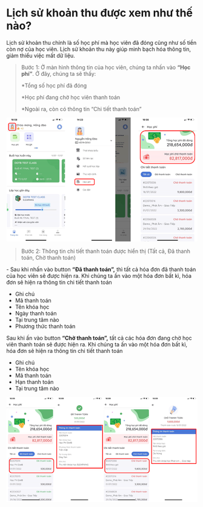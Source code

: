 # Lịch sử khoản thu được xem như thế nào?

Lịch sử khoản thu chính là số học phí mà học viên đã đóng cũng như số tiền còn nợ của học viên. Lịch sử khoản thu này giúp minh bạch hóa thông tin, giảm thiểu việc mất dữ liệu.

> Bước 1: Ở màn hình thông tin của học viên, chúng ta nhấn vào **“Học phí”**. Ở đây, chúng ta sẽ thấy:
>
> &#x20;           \*Tổng số học phí đã đóng
>
> &#x20;           \*Học phí đang chờ học viên thanh toán
>
> &#x20;           \*Ngoài ra, còn có thông tin “Chi tiết thanh toán”

![](<../../.gitbook/assets/image (115).png>)

> Bước 2: Thông tin chi tiết thanh toán được hiển thị (Tất cả, Đã thanh toán, Chờ thanh toán)

\- Sau khi nhấn vào button **“Đã thanh toán”,** thì tất cả hóa đơn đã thanh toán của học viên sẽ được hiện ra. Khi chúng ta ấn vào một hóa đơn bất kì, hóa đơn sẽ hiện ra thông tin chi tiết thanh toán

* Ghi chú
* Mã thanh toán&#x20;
* Tên khóa học
* Ngày thanh toán
* Tại trung tâm nào
* Phương thức thanh toán

Sau khi ấn vào button **“Chờ thanh toán”,** tất cả các hóa đơn đang chờ học viên thanh toán sẽ được hiện ra. Khi chúng ta ấn vào một hóa đơn bất kì, hóa đơn sẽ hiện ra thông tin chi tiết thanh toán

* Ghi chú
* Tên khóa học
* Mã thanh toán&#x20;
* Hạn thanh toán
* Tại trung tâm nào

![](<../../.gitbook/assets/image (114).png>)


